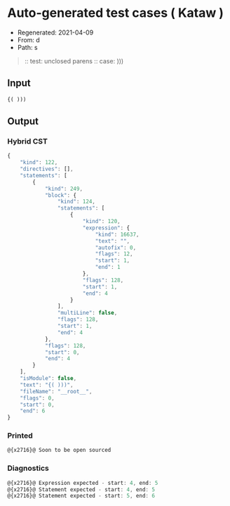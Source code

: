 # Auto-generated test cases ( Kataw )
- Regenerated: 2021-04-09
- From: d
- Path: s
> :: test: unclosed parens
> :: case: )))
## Input

`````js
{( )))
`````

## Output

### Hybrid CST

```javascript
{
    "kind": 122,
    "directives": [],
    "statements": [
        {
            "kind": 249,
            "block": {
                "kind": 124,
                "statements": [
                    {
                        "kind": 120,
                        "expression": {
                            "kind": 16637,
                            "text": "",
                            "autofix": 0,
                            "flags": 12,
                            "start": 1,
                            "end": 1
                        },
                        "flags": 128,
                        "start": 1,
                        "end": 4
                    }
                ],
                "multiLine": false,
                "flags": 128,
                "start": 1,
                "end": 4
            },
            "flags": 128,
            "start": 0,
            "end": 4
        }
    ],
    "isModule": false,
    "text": "{( )))",
    "fileName": "__root__",
    "flags": 0,
    "start": 0,
    "end": 6
}
```

### Printed

```javascript
@{x2716}@ Soon to be open sourced
```

### Diagnostics

```javascript
@{x2716}@ Expression expected - start: 4, end: 5
@{x2716}@ Statement expected - start: 4, end: 5
@{x2716}@ Statement expected - start: 5, end: 6

```

